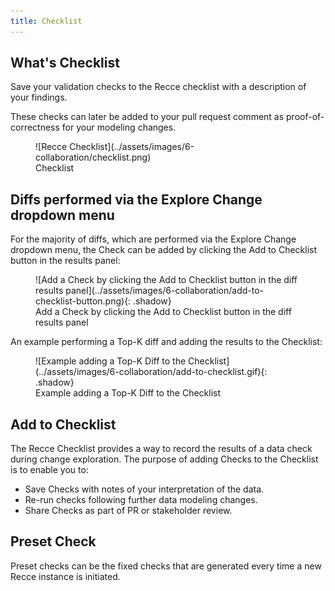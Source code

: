 ```yaml
---
title: Checklist
---
```


## What's Checklist

Save your validation checks to the Recce checklist with a description of your findings.

These checks can later be added to your pull request comment as proof-of-correctness for your modeling changes.

<figure markdown>
  ![Recce Checklist](../assets/images/6-collaboration/checklist.png)
  <figcaption>Checklist</figcaption>
</figure>


## Diffs performed via the Explore Change dropdown menu

For the majority of diffs, which are performed via the Explore Change dropdown menu, the Check can be added by clicking the Add to Checklist button in the results panel:

<figure markdown>
  ![Add a Check by clicking the Add to Checklist button in the diff results panel](../assets/images/6-collaboration/add-to-checklist-button.png){: .shadow}
  <figcaption>Add a Check by clicking the Add to Checklist button in the diff results panel</figcaption>
</figure>

An example performing a Top-K diff and adding the results to the Checklist:

<figure markdown>
  ![Example adding a Top-K Diff to the Checklist](../assets/images/6-collaboration/add-to-checklist.gif){: .shadow}
  <figcaption>Example adding a Top-K Diff to the Checklist</figcaption>
</figure>

## Add to Checklist

The Recce Checklist provides a way to record the results of a data check during change exploration. The purpose of adding Checks to the Checklist is to enable you to:

- Save Checks with notes of your interpretation of the data.
- Re-run checks following further data modeling changes.
- Share Checks as part of PR or stakeholder review.

## Preset Check

Preset checks can be the fixed checks that are generated every time a new Recce instance is initiated.